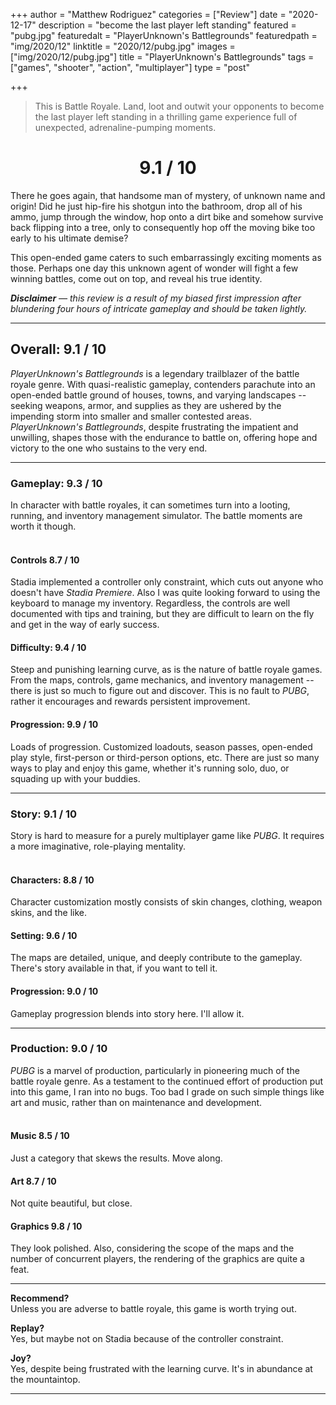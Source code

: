 +++
author = "Matthew Rodriguez"
categories = ["Review"]
date = "2020-12-17"
description = "become the last player left standing"
featured = "pubg.jpg"
featuredalt = "PlayerUnknown's Battlegrounds"
featuredpath = "img/2020/12"
linktitle = "2020/12/pubg.jpg"
images = ["img/2020/12/pubg.jpg"]
title = "PlayerUnknown's Battlegrounds"
tags = ["games", "shooter", "action", "multiplayer"]
type = "post"

+++

> This is Battle Royale. Land, loot and outwit your opponents to become the last player left standing in a thrilling game experience full of unexpected, adrenaline-pumping moments.

<h1 style="text-align: center">9.1 / 10</h1>

There he goes again, that handsome man of mystery, of unknown name and origin! Did he just hip-fire his shotgun into the bathroom, drop all of his ammo, jump through the window, hop onto a dirt bike and somehow survive back flipping into a tree, only to consequently hop off the moving bike too early to his ultimate demise?

This open-ended game caters to such embarrassingly exciting moments as those. Perhaps one day this unknown agent of wonder will fight a few winning battles, come out on top, and reveal his true identity.

*<b>Disclaimer</b> &mdash; this review is a result of my biased first impression after blundering four hours of intricate gameplay and should be taken lightly.*

***

## Overall: 9.1 / 10

*PlayerUnknown's Battlegrounds* is a legendary trailblazer of the battle royale genre. With quasi-realistic gameplay, contenders parachute into an open-ended battle ground of houses, towns, and varying landscapes -- seeking weapons, armor, and supplies as they are ushered by the impending storm into smaller and smaller contested areas. *PlayerUnknown's Battlegrounds*, despite frustrating the impatient and unwilling, shapes those with the endurance to battle on, offering hope and victory to the one who sustains to the very end.

***

### Gameplay: 9.3 / 10
In character with battle royales, it can sometimes turn into a looting, running, and inventory management simulator. The battle moments are worth it though.
<br>
<br>

#### Controls 8.7 / 10
Stadia implemented a controller only constraint, which cuts out anyone who doesn't have *Stadia Premiere*. Also I was quite looking forward to using the keyboard to manage my inventory. Regardless, the controls are well documented with tips and training, but they are difficult to learn on the fly and get in the way of early success.

#### Difficulty: 9.4 / 10
Steep and punishing learning curve, as is the nature of battle royale games. From the maps, controls, game mechanics, and inventory management -- there is just so much to figure out and discover. This is no fault to *PUBG*, rather it encourages and rewards persistent improvement.

#### Progression: 9.9 / 10
Loads of progression. Customized loadouts, season passes, open-ended play style, first-person or third-person options, etc. There are just so many ways to play and enjoy this game, whether it's running solo, duo, or squading up with your buddies.

***

### Story: 9.1 / 10
Story is hard to measure for a purely multiplayer game like *PUBG*. It requires a more imaginative, role-playing mentality.
<br>
<br>

#### Characters: 8.8 / 10
Character customization mostly consists of skin changes, clothing, weapon skins, and the like.

#### Setting: 9.6 / 10
The maps are detailed, unique, and deeply contribute to the gameplay. There's story available in that, if you want to tell it.

#### Progression: 9.0 / 10
Gameplay progression blends into story here. I'll allow it.

***

### Production: 9.0 / 10
*PUBG* is a marvel of production, particularly in pioneering much of the battle royale genre. As a testament to the continued effort of production put into this game, I ran into no bugs. Too bad I grade on such simple things like art and music, rather than on maintenance and development.
<br>
<br>

#### Music 8.5 / 10
Just a category that skews the results. Move along.

#### Art 8.7 / 10
Not quite beautiful, but close.

#### Graphics 9.8 / 10
They look polished. Also, considering the scope of the maps and the number of concurrent players, the rendering of the graphics are quite a feat.

***

**Recommend?**  
Unless you are adverse to battle royale, this game is worth trying out.

**Replay?**  
Yes, but maybe not on Stadia because of the controller constraint.

**Joy?**  
Yes, despite being frustrated with the learning curve. It's in abundance at the mountaintop.

***


